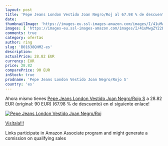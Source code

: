 ```yaml
---
layout: post
title: 'Pepe Jeans London Vestido Joan Negro/Roj al 67.98 % de descuento'
date: 
thumbnailImage: 'https://images-eu.ssl-images-amazon.com/images/I/41uMwgZY22L._SL200_.jpg'
images: [ 'https://images-eu.ssl-images-amazon.com/images/I/41uMwgZY22L._SL200_.jpg' ]
comments: true
category: ofertas
author: ring
slug: 'B01638QHM2-es'
description:
actualPrice: 28.82 EUR
currency: EUR
price: 28.82
comparePrice: 90 EUR
inStock: true
prodname: 'Pepe Jeans London Vestido Joan Negro/Rojo S'
country: 'es'
---
```


Ahora mismo tienes [Pepe Jeans London Vestido Joan Negro/Rojo S](https://www.amazon.es/dp/B01638QHM2/?tag=tolees-21) a 28.82 EUR (original: 90 EUR) (67.98 %  de descuento) en el siguiente enlace!

[![Pepe Jeans London Vestido Joan Negro/Roj](https://images-eu.ssl-images-amazon.com/images/I/41uMwgZY22L._SL200_.jpg)](https://www.amazon.es/dp/B01638QHM2/?tag=tolees-21)

[Visítala!!!](https://www.amazon.es/dp/B01638QHM2/?tag=tolees-21)

Links participate in Amazon Associate program and might generate a comission on qualifying sales
